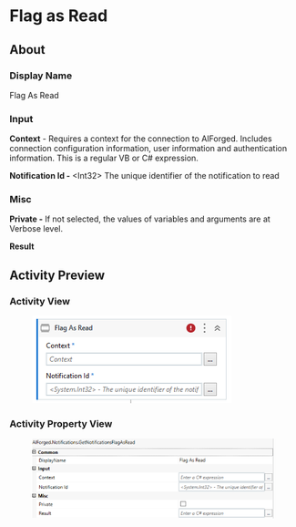 # Flag as Read

## About

### Display Name

Flag As Read

### Input

**Context** - Requires a context for the connection to AIForged. Includes connection configuration information, user information and authentication information. This is a regular VB or C# expression.

**Notification Id -** \<Int32> The unique identifier of the notification to read

### Misc

**Private -** If not selected, the values of variables and arguments are at Verbose level.

**Result**

## Activity Preview

### Activity View

<figure><img src="../../.gitbook/assets/image (7) (5).png" alt=""><figcaption></figcaption></figure>

### Activity Property View

<figure><img src="../../.gitbook/assets/image (91) (1).png" alt=""><figcaption></figcaption></figure>
